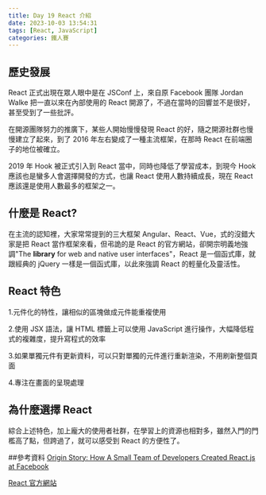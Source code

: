 ```yaml
---
title: Day 19 React 介紹
date: 2023-10-03 13:54:31
tags: [React, JavaScript]
categories: 鐵人賽
---
```


## 歷史發展

React 正式出現在眾人眼中是在 JSConf 上，來自原 Facebook 團隊 Jordan Walke 把一直以來在內部使用的 React 開源了，不過在當時的回響並不是很好，甚至受到了一些批評。

在開源團隊努力的推廣下，某些人開始慢慢發現 React 的好，隨之開源社群也慢慢建立了起來，到了 2016 年左右變成了一種主流框架，在那時 React 在前端圈子的地位被確立。

2019 年 Hook 被正式引入到 React 當中，同時也降低了學習成本，到現今 Hook 應該也是蠻多人會選擇開發的方式，也讓 React 使用人數持續成長，現在 React 應該還是使用人數最多的框架之一。

<!-- more -->

## 什麼是 React?

在主流的認知裡，大家常常提到的三大框架 Angular、React、Vue，式的沒錯大家是把 React 當作框架來看，但弔詭的是 React 的官方網站，卻開宗明義地強調"The **library** for web and native user interfaces"，React 是一個函式庫，就跟經典的 jQuery 一樣是一個函式庫，以此來強調 React 的輕量化及靈活性。

## React 特色

1.元件化的特性，讓相似的區塊做成元件能重複使用

2.使用 JSX 語法，讓 HTML 標籤上可以使用 JavaScript 進行操作，大幅降低程式的複雜度，提升寫程式的效率

3.如果單獨元件有更新資料，可以只對單獨的元件進行重新渲染，不用刷新整個頁面

4.專注在畫面的呈現處理

## 為什麼選擇 React

綜合上述特色，加上龐大的使用者社群，在學習上的資源也相對多，雖然入門的門檻高了點，但跨過了，就可以感受到 React 的方便性了。

##參考資料
[Origin Story: How A Small Team of Developers Created React.js at Facebook](https://www.youtube.com/watch?v=8pDqJVdNa44&t=4s)

[React 官方網站](https://react.dev/)
